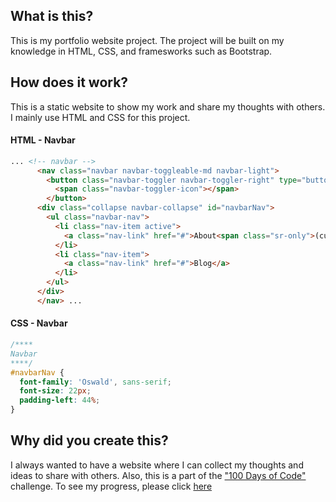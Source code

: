 ## What is this?
This is my portfolio website project. The project will be built on my knowledge in HTML, CSS, and framesworks such as Bootstrap.

## How does it work?
This is a static website to show my work and share my thoughts with others. I mainly use HTML and CSS for this project.
#### HTML - Navbar
```HTML
... <!-- navbar -->
      <nav class="navbar navbar-toggleable-md navbar-light">
        <button class="navbar-toggler navbar-toggler-right" type="button" data-toggle="collapse" data-target="#navbarNav" aria-controls="navbarNav" aria-expanded="false" aria-label="Toggle navigation">
          <span class="navbar-toggler-icon"></span>
        </button>
      <div class="collapse navbar-collapse" id="navbarNav">
        <ul class="navbar-nav">
          <li class="nav-item active">
            <a class="nav-link" href="#">About<span class="sr-only">(current)</span></a>
          </li>
          <li class="nav-item">
            <a class="nav-link" href="#">Blog</a>
          </li>
        </ul>
      </div>
      </nav> ...
```
#### CSS - Navbar
```CSS
/****
Navbar
****/
#navbarNav {
  font-family: 'Oswald', sans-serif;
  font-size: 22px;
  padding-left: 44%;
}

```
## Why did you create this?
I always wanted to have a website where I can collect my thoughts and ideas to share with others. Also, this is a part of the ["100 Days of Code"](https://medium.freecodecamp.com/join-the-100daysofcode-556ddb4579e4) challenge. To see my progress, please click [here](https://github.com/byjunjo/100-days-of-code/blob/master/log.md)
